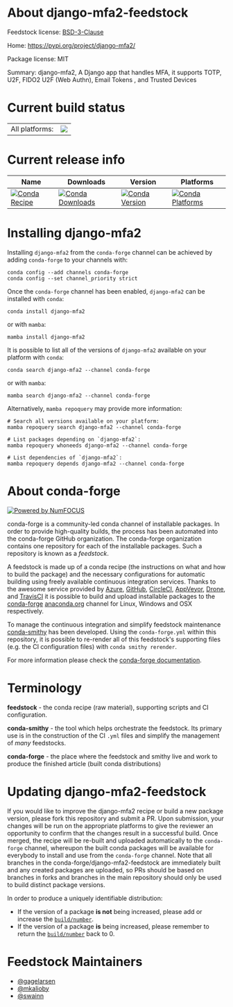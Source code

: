 About django-mfa2-feedstock
===========================

Feedstock license: [BSD-3-Clause](https://github.com/conda-forge/django-mfa2-feedstock/blob/main/LICENSE.txt)

Home: https://pypi.org/project/django-mfa2/

Package license: MIT

Summary: django-mfa2, A Django app that handles MFA, it supports TOTP, U2F, FIDO2 U2F (Web Authn), Email Tokens , and Trusted Devices

Current build status
====================


<table><tr><td>All platforms:</td>
    <td>
      <a href="https://dev.azure.com/conda-forge/feedstock-builds/_build/latest?definitionId=10552&branchName=main">
        <img src="https://dev.azure.com/conda-forge/feedstock-builds/_apis/build/status/django-mfa2-feedstock?branchName=main">
      </a>
    </td>
  </tr>
</table>

Current release info
====================

| Name | Downloads | Version | Platforms |
| --- | --- | --- | --- |
| [![Conda Recipe](https://img.shields.io/badge/recipe-django--mfa2-green.svg)](https://anaconda.org/conda-forge/django-mfa2) | [![Conda Downloads](https://img.shields.io/conda/dn/conda-forge/django-mfa2.svg)](https://anaconda.org/conda-forge/django-mfa2) | [![Conda Version](https://img.shields.io/conda/vn/conda-forge/django-mfa2.svg)](https://anaconda.org/conda-forge/django-mfa2) | [![Conda Platforms](https://img.shields.io/conda/pn/conda-forge/django-mfa2.svg)](https://anaconda.org/conda-forge/django-mfa2) |

Installing django-mfa2
======================

Installing `django-mfa2` from the `conda-forge` channel can be achieved by adding `conda-forge` to your channels with:

```
conda config --add channels conda-forge
conda config --set channel_priority strict
```

Once the `conda-forge` channel has been enabled, `django-mfa2` can be installed with `conda`:

```
conda install django-mfa2
```

or with `mamba`:

```
mamba install django-mfa2
```

It is possible to list all of the versions of `django-mfa2` available on your platform with `conda`:

```
conda search django-mfa2 --channel conda-forge
```

or with `mamba`:

```
mamba search django-mfa2 --channel conda-forge
```

Alternatively, `mamba repoquery` may provide more information:

```
# Search all versions available on your platform:
mamba repoquery search django-mfa2 --channel conda-forge

# List packages depending on `django-mfa2`:
mamba repoquery whoneeds django-mfa2 --channel conda-forge

# List dependencies of `django-mfa2`:
mamba repoquery depends django-mfa2 --channel conda-forge
```


About conda-forge
=================

[![Powered by
NumFOCUS](https://img.shields.io/badge/powered%20by-NumFOCUS-orange.svg?style=flat&colorA=E1523D&colorB=007D8A)](https://numfocus.org)

conda-forge is a community-led conda channel of installable packages.
In order to provide high-quality builds, the process has been automated into the
conda-forge GitHub organization. The conda-forge organization contains one repository
for each of the installable packages. Such a repository is known as a *feedstock*.

A feedstock is made up of a conda recipe (the instructions on what and how to build
the package) and the necessary configurations for automatic building using freely
available continuous integration services. Thanks to the awesome service provided by
[Azure](https://azure.microsoft.com/en-us/services/devops/), [GitHub](https://github.com/),
[CircleCI](https://circleci.com/), [AppVeyor](https://www.appveyor.com/),
[Drone](https://cloud.drone.io/welcome), and [TravisCI](https://travis-ci.com/)
it is possible to build and upload installable packages to the
[conda-forge](https://anaconda.org/conda-forge) [anaconda.org](https://anaconda.org/)
channel for Linux, Windows and OSX respectively.

To manage the continuous integration and simplify feedstock maintenance
[conda-smithy](https://github.com/conda-forge/conda-smithy) has been developed.
Using the ``conda-forge.yml`` within this repository, it is possible to re-render all of
this feedstock's supporting files (e.g. the CI configuration files) with ``conda smithy rerender``.

For more information please check the [conda-forge documentation](https://conda-forge.org/docs/).

Terminology
===========

**feedstock** - the conda recipe (raw material), supporting scripts and CI configuration.

**conda-smithy** - the tool which helps orchestrate the feedstock.
                   Its primary use is in the construction of the CI ``.yml`` files
                   and simplify the management of *many* feedstocks.

**conda-forge** - the place where the feedstock and smithy live and work to
                  produce the finished article (built conda distributions)


Updating django-mfa2-feedstock
==============================

If you would like to improve the django-mfa2 recipe or build a new
package version, please fork this repository and submit a PR. Upon submission,
your changes will be run on the appropriate platforms to give the reviewer an
opportunity to confirm that the changes result in a successful build. Once
merged, the recipe will be re-built and uploaded automatically to the
`conda-forge` channel, whereupon the built conda packages will be available for
everybody to install and use from the `conda-forge` channel.
Note that all branches in the conda-forge/django-mfa2-feedstock are
immediately built and any created packages are uploaded, so PRs should be based
on branches in forks and branches in the main repository should only be used to
build distinct package versions.

In order to produce a uniquely identifiable distribution:
 * If the version of a package **is not** being increased, please add or increase
   the [``build/number``](https://docs.conda.io/projects/conda-build/en/latest/resources/define-metadata.html#build-number-and-string).
 * If the version of a package **is** being increased, please remember to return
   the [``build/number``](https://docs.conda.io/projects/conda-build/en/latest/resources/define-metadata.html#build-number-and-string)
   back to 0.

Feedstock Maintainers
=====================

* [@gagelarsen](https://github.com/gagelarsen/)
* [@mkalioby](https://github.com/mkalioby/)
* [@swainn](https://github.com/swainn/)

